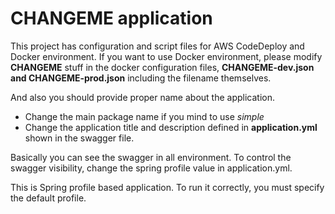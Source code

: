 # CHANGEME application
This project has configuration and script files for AWS CodeDeploy and Docker environment.
If you want to use Docker environment, please modify **CHANGEME** stuff in the docker configuration files, __CHANGEME-dev.json and CHANGEME-prod.json__ including the filename themselves.

And also you should provide proper name about the application.
* Change the main package name if you mind to use *simple*
* Change the application title and description defined in __application.yml__ shown in the swagger file.

Basically you can see the swagger in all environment.
To control the swagger visibility, change the spring profile value in application.yml.

This is Spring profile based application.
To run it correctly, you must specify the default profile.
